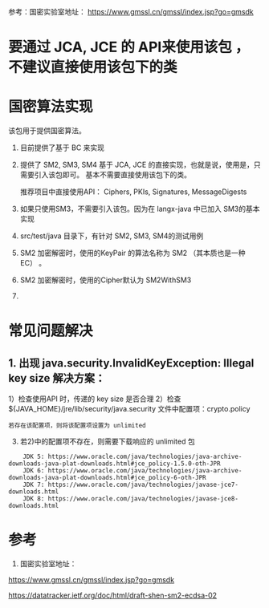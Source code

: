 参考：国密实验室地址：
https://www.gmssl.cn/gmssl/index.jsp?go=gmsdk

# 要通过 JCA, JCE 的 API来使用该包 ，不建议直接使用该包下的类


# 国密算法实现

该包用于提供国密算法。

1) 目前提供了基于 BC 来实现
2) 提供了 SM2, SM3, SM4 基于 JCA, JCE 的直接实现，也就是说，使用是，只需要引入该包即可。
   基本不需要直接使用该包下的类。

   推荐项目中直接使用API： Ciphers, PKIs, Signatures, MessageDigests

3) 如果只使用SM3，不需要引入该包。因为在 langx-java 中已加入 SM3的基本实现
4) src/test/java 目录下，有针对 SM2, SM3, SM4的测试用例
5) SM2 加密解密时，使用的KeyPair 的算法名称为 SM2 （其本质也是一种EC） 。
6) SM2 加密解密时，使用的Cipher默认为 SM2WithSM3
7) 



# 常见问题解决

## 1. 出现 java.security.InvalidKeyException: Illegal key size 解决方案：
1）检查使用API 时，传递的 key size 是否合理
2）检查 ${JAVA_HOME}/jre/lib/security/java.security 文件中配置项：crypto.policy
```
若存在该配置项，则将该配置项设置为 unlimited
```
3) 若2)中的配置项不存在，则需要下载响应的 unlimited 包
```
    JDK 5: https://www.oracle.com/java/technologies/java-archive-downloads-java-plat-downloads.html#jce_policy-1.5.0-oth-JPR
    JDK 6: https://www.oracle.com/java/technologies/java-archive-downloads-java-plat-downloads.html#jce_policy-6-oth-JPR
    JDK 7: https://www.oracle.com/java/technologies/javase-jce7-downloads.html
    JDK 8: https://www.oracle.com/java/technologies/javase-jce8-downloads.html
```

# 参考
1) 国密实验室地址：

https://www.gmssl.cn/gmssl/index.jsp?go=gmsdk

https://datatracker.ietf.org/doc/html/draft-shen-sm2-ecdsa-02